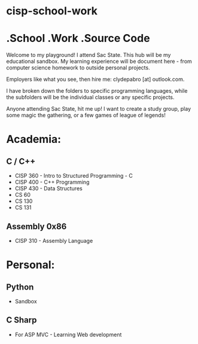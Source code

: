 cisp-school-work
================

# .School .Work .Source Code
Welcome to my playground! I attend Sac State. This hub will be
my educational sandbox. My learning experience will be document here - from 
computer science homework to outside personal projects. 

Employers like what you see, then hire me: clydepabro [at] outlook.com. 

I have broken down the folders to specific programming languages, while the subfolders
will be the individual classes or any specific projects.

Anyone attending Sac State, hit me up! I want to create a study group, play some magic
the gathering, or a few games of league of legends!

# Academia:
## C / C++
*  CISP 360 - Intro to Structured Programming - C
*  CISP 400 - C++ Programming
*  CISP 430 - Data Structures
*  CS 60 
*  CS 130
*  CS 131

## Assembly 0x86
*  CISP 310 - Assembly Language

# Personal:
## Python
*  Sandbox

## C Sharp
*  For ASP MVC - Learning Web development
